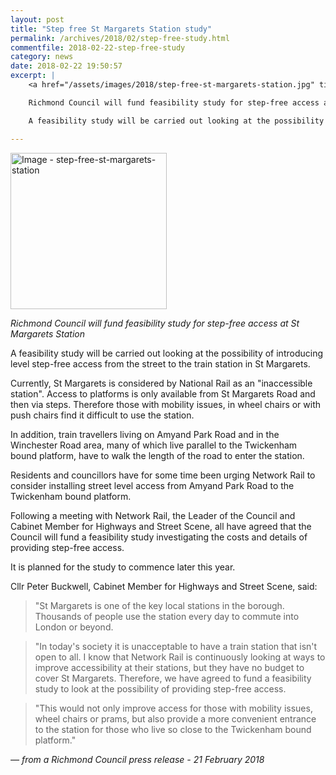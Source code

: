 ```yaml
---
layout: post
title: "Step free St Margarets Station study"
permalink: /archives/2018/02/step-free-study.html
commentfile: 2018-02-22-step-free-study
category: news
date: 2018-02-22 19:50:57
excerpt: |
    <a href="/assets/images/2018/step-free-st-margarets-station.jpg" title="Click for a larger image"><img src="/assets/images/2018/step-free-st-margarets-station-thumb.jpg" width="150" alt="Image - step-free-st-margarets-station"  class="photo right"/></a>

    Richmond Council will fund feasibility study for step-free access at St Margarets Station.

    A feasibility study will be carried out looking at the possibility of introducing level step-free access from the street to the train station in St Margarets.

---
```


<a href="/assets/images/2018/step-free-st-margarets-station.jpg" title="Click for a larger image"><img src="/assets/images/2018/step-free-st-margarets-station-thumb.jpg" width="250" alt="Image - step-free-st-margarets-station"  class="photo right"/></a>

*Richmond Council will fund feasibility study for step-free access at St Margarets Station*

A feasibility study will be carried out looking at the possibility of introducing level step-free access from the street to the train station in St Margarets.

Currently, St Margarets is considered by National Rail as an "inaccessible station". Access to platforms is only available from St Margarets Road and then via steps. Therefore those with mobility issues, in wheel chairs or with push chairs find it difficult to use the station.

In addition, train travellers living on Amyand Park Road and in the Winchester Road area, many of which live parallel to the Twickenham bound platform, have to walk the length of the road to enter the station.

Residents and councillors have for some time been urging Network Rail to consider installing street level access from Amyand Park Road to the Twickenham bound platform.

Following a meeting with Network Rail, the Leader of the Council and Cabinet Member for Highways and Street Scene, all have agreed that the Council will fund a feasibility study investigating the costs and details of providing step-free access.

It is planned for the study to commence later this year.

Cllr Peter Buckwell, Cabinet Member for Highways and Street Scene, said:

> "St Margarets is one of the key local stations in the borough. Thousands of people use the station every day to commute into London or beyond.

> "In today's society it is unacceptable to have a train station that isn't open to all. I know that Network Rail is continuously looking at ways to improve accessibility at their stations, but they have no budget to cover St Margarets. Therefore, we have agreed to fund a feasibility study to look at the possibility of providing step-free access.

> "This would not only improve access for those with mobility issues, wheel chairs or prams, but also provide a more convenient entrance to the station for those who live so close to the Twickenham bound platform."

<cite>&mdash; from a Richmond Council press release - 21 February 2018</cite>
